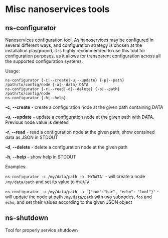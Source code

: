 # Misc nanoservices tools

## ns-configurator

Nanoservices configuration tool. As nanoservices may be configured in several different ways, 
and configuration strategy is chosen at the installation playground, it is highly recommended 
to use this tool for configuration purposes, as it allows for transparent configuration across 
all the supported configuration systems.

Usage:

```
ns-configurator {-c|--create|-u|--update} {-p|--path} /path/to/config/node {-a|--data} DATA
ns-configurator {-r|--read|-d|--delete} {-p|--path} /path/to/config/node
ns-configurator {-h|--help}
```

**-c**, **--create** - create a configuration node at the given path containing DATA

**-u**, **--update** - update a configuration node at the given path with DATA. Previous node value is deleted

**-r**, **--read** - read a configuration node at the given path, show contained data as JSON in STDOUT

**-d**, **--delete** - delete a configuration node at the given path

**-h**, **--help** - show help in STDOUT

Examples:

`ns-configurator -c /my/data/path -a 'MYDATA'` - will create a node `/my/data/path` and set its value to `MYDATA`

`ns-configurator -u /my/data/path -a '{"foo":"bar", "echo": "lool"}'` - will update the node at path `/my/data/path`
with two subnodes, `foo` and `echo`, and set their values according to the given JSON object



## ns-shutdown

Tool for properly service shutdown
